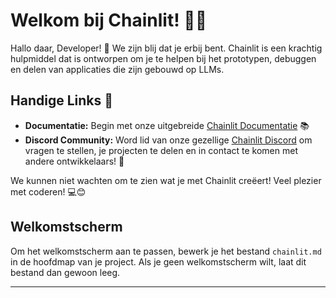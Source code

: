 <!--
CO_OP_TRANSLATOR_METADATA:
{
  "original_hash": "c49526c7abc56b0b5f1e835c1739f18e",
  "translation_date": "2025-09-25T00:13:01+00:00",
  "source_file": "Module08/samples/04/chainlit.md",
  "language_code": "nl"
}
-->
# Welkom bij Chainlit! 🚀🤖

Hallo daar, Developer! 👋 We zijn blij dat je erbij bent. Chainlit is een krachtig hulpmiddel dat is ontworpen om je te helpen bij het prototypen, debuggen en delen van applicaties die zijn gebouwd op LLMs.

## Handige Links 🔗

- **Documentatie:** Begin met onze uitgebreide [Chainlit Documentatie](https://docs.chainlit.io) 📚
- **Discord Community:** Word lid van onze gezellige [Chainlit Discord](https://discord.gg/k73SQ3FyUh) om vragen te stellen, je projecten te delen en in contact te komen met andere ontwikkelaars! 💬

We kunnen niet wachten om te zien wat je met Chainlit creëert! Veel plezier met coderen! 💻😊

## Welkomstscherm

Om het welkomstscherm aan te passen, bewerk je het bestand `chainlit.md` in de hoofdmap van je project. Als je geen welkomstscherm wilt, laat dit bestand dan gewoon leeg.

---


